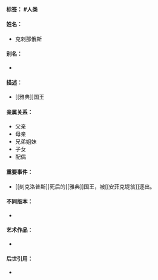 #### 标签： #人类
#### 姓名：
- 克剌那俄斯
#### 别名：
- 
#### 描述：
- [[雅典]]国王
#### 亲属关系：
- 父亲
- 母亲
- 兄弟姐妹
- 子女
- 配偶
#### 重要事件：
- [[刻克洛普斯]]死后的[[雅典]]国王，被[[安菲克堤翁]]逐出。
#### 不同版本：
- 
#### 艺术作品：
- 
#### 后世引用：
- 